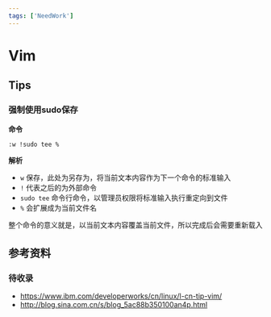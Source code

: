 ```yaml
---
tags: ['NeedWork']
---
```


# Vim


## Tips

### 强制使用sudo保存

**命令**

```bash
:w !sudo tee %
```

**解析**

* `w`  保存，此处为另存为，将当前文本内容作为下一个命令的标准输入
* `!`  代表之后的为外部命令
* `sudo tee` 命令行命令，以管理员权限将标准输入执行重定向到文件
* `%` 会扩展成为当前文件名

整个命令的意义就是，以当前文本内容覆盖当前文件，所以完成后会需要重新载入




## 参考资料
### 待收录
- https://www.ibm.com/developerworks/cn/linux/l-cn-tip-vim/
- http://blog.sina.com.cn/s/blog_5ac88b350100an4p.html